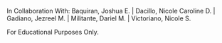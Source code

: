 In Collaboration With: 
    Baquiran, Joshua E. |
    Dacillo, Nicole Caroline D. |
    Gadiano, Jezreel M. | 
    Militante, Dariel M. |
    Victoriano, Nicole S. 

For Educational Purposes Only. 
